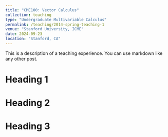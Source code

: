 ```yaml
---
title: "CME100: Vector Calculus"
collection: teaching
type: "Undergraduate Multivariable Calculus"
permalink: /teaching/2014-spring-teaching-1
venue: "Stanford University, ICME"
date: 2024-09-23
location: "Stanford, CA"
---
```


This is a description of a teaching experience. You can use markdown like any other post.

Heading 1
======

Heading 2
======

Heading 3
======